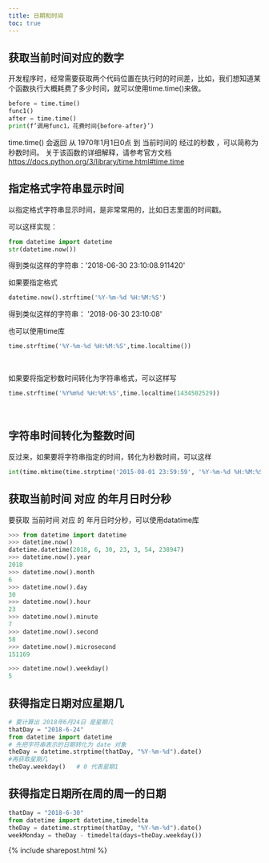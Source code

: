 ```yaml
---
title: 日期和时间
toc: true
---
```


## 获取当前时间对应的数字

开发程序时，经常需要获取两个代码位置在执行时的时间差，比如，我们想知道某个函数执行大概耗费了多少时间，就可以使用time.time()来做。

```py
before = time.time()
func1()
after = time.time()
print(f’调用func1，花费时间{before-after}’)
```

time.time() 会返回 从 1970年1月1日0点 到 当前时间的 经过的秒数 ，可以简称为秒数时间。
关于该函数的详细解释，请参考官方文档
https://docs.python.org/3/library/time.html#time.time


## 指定格式字符串显示时间

以指定格式字符串显示时间，是非常常用的，比如日志里面的时间戳。

可以这样实现：

```py
from datetime import datetime
str(datetime.now())
```

得到类似这样的字符串：'2018-06-30 23:10:08.911420'

如果要指定格式

```py
datetime.now().strftime('%Y-%m-%d %H:%M:%S')
```
得到类似这样的字符串： '2018-06-30 23:10:08'

也可以使用time库

```py
time.strftime('%Y-%m-%d %H:%M:%S',time.localtime()) 
```

<br>

如果要将指定秒数时间转化为字符串格式，可以这样写

```py
time.strftime('%Y%m%d %H:%M:%S',time.localtime(1434502529)) 
```
<br>



## 字符串时间转化为整数时间

反过来，如果要将字符串指定的时间，转化为秒数时间，可以这样

```py
int(time.mktime(time.strptime('2015-08-01 23:59:59', '%Y-%m-%d %H:%M:%S')))
```



## 获取当前时间 对应 的年月日时分秒

要获取 当前时间 对应 的 年月日时分秒，可以使用datatime库

```py
>>> from datetime import datetime
>>> datetime.now()
datetime.datetime(2018, 6, 30, 23, 3, 54, 238947)
>>> datetime.now().year
2018
>>> datetime.now().month
6
>>> datetime.now().day
30
>>> datetime.now().hour
23
>>> datetime.now().minute
7
>>> datetime.now().second
58
>>> datetime.now().microsecond
151169

>>> datetime.now().weekday()
5
```




## 获得指定日期对应星期几

```py
# 要计算出 2018年6月24日 是星期几 
thatDay = "2018-6-24"
from datetime import datetime
# 先把字符串表示的日期转化为 date 对象
theDay = datetime.strptime(thatDay, "%Y-%m-%d").date()
#再获取星期几
theDay.weekday()   # 0 代表星期1
```


## 获得指定日期所在周的周一的日期

```py
thatDay = "2018-6-30"
from datetime import datetime,timedelta
theDay = datetime.strptime(thatDay, "%Y-%m-%d").date()
weekMonday = theDay - timedelta(days=theDay.weekday())
```



{% include sharepost.html %}